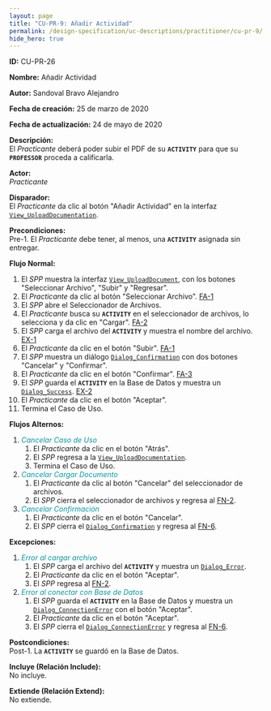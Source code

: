 ```yaml
---
layout: page
title: "CU-PR-9: Añadir Actividad"
permalink: /design-specification/uc-descriptions/practitioner/cu-pr-9/
hide_hero: true
---
```

<style>
   a.disabled {
      color: #03989E;
      pointer-events: none;
      cursor: default;
   }
</style>

**ID:** CU-PR-26

**Nombre:** Añadir Actividad

**Autor:** Sandoval Bravo Alejandro

**Fecha de creación:** 25 de marzo de 2020

**Fecha de actualización:** 24 de mayo de 2020

**Descripción:**  
El *Practicante* deberá poder subir el PDF de su **`ACTIVITY`** para que su **`PROFESSOR`** proceda a calificarla.

**Actor:**  
*Practicante*

**Disparador:**  
El *Practicante* da clic al botón "Añadir Actividad" en la interfaz [`View_UploadDocumentation`][VUDC].

**Precondiciones:**  
Pre-1. El *Practicante* debe tener, al menos, una **`ACTIVITY`** asignada sin entregar.

**Flujo Normal:**
  1. El *SPP* muestra la interfaz [`View_UploadDocument`][VUDT], con los botones "Seleccionar Archivo", "Subir" y "Regresar".
  2. El <a id="fn_2"></a> *Practicante* da clic al botón "Seleccionar Archivo". <a href="#fa_1">FA-1</a>
  3. El *SPP* abre el Seleccionador de Archivos.
  4. El *Practicante* busca su **`ACTIVITY`** en el seleccionador de archivos, lo selecciona y da clic en "Cargar". <a href="fa_2">FA-2</a>
  5. El *SPP* carga el archivo del **`ACTIVITY`** y muestra el nombre del archivo. <a href="ex_1">EX-1</a>
  6. El <a id="fn_6"></a> *Practicante* da clic en el botón "Subir". <a href="#fa_1">FA-1</a>
  7. El *SPP* muestra un diálogo [`Dialog_Confirmation`][DLCO] con dos botones "Cancelar" y "Confirmar".
  8. El *Practicante* da clic en el botón "Confirmar". <a href="#fa_3">FA-3</a>
  9. El *SPP* guarda el **`ACTIVITY`** en la Base de Datos y muestra un [`Dialog_Success`][DLSU]. <a href="#ex_2">EX-2</a>
  10. El *Practicante* da clic en el botón "Aceptar".
  11. Termina el Caso de Uso.

**Flujos Alternos:**
  1. <a id="fa_1" class="disabled"><i>Cancelar Caso de Uso</i></a>
     1. El *Practicante* da clic en el botón "Atrás".
     2. El *SPP* regresa a la [`View_UploadDocumentation`][VUDC].
     3. Termina el Caso de Uso.
  2. <a id="fa_2" class="disabled"><i>Cancelar Cargar Documento</i></a>
     1. El *Practicante* da clic al botón "Cancelar" del seleccionador de archivos.
     2. El *SPP* cierra el seleccionador de archivos y regresa al <a href="#fn_2">FN-2</a>.
  3. <a id="fa_3" class="disabled"><i>Cancelar Confirmación</i></a>
     1. El *Practicante* da clic en el botón "Cancelar".
     2. El *SPP* cierra el [`Dialog_Confirmation`][DLCO] y regresa al <a href="#fn_6">FN-6</a>.

**Excepciones:**
   1. <a id="ex_1" class="disabled"><i>Error al cargar archivo</i></a>
      1. El *SPP* carga el archivo del **`ACTIVITY`** y muestra un [`Dialog_Error`][DLER].
      2. El *Practicante* da clic en el botón "Aceptar".
      3. El *SPP* regresa al <a href="#fn_2">FN-2</a>.
   2. <a id="ex_2" class="disabled"><i>Error al conectar con Base de Datos</i></a>
      1. El *SPP* guarda el **`ACTIVITY`** en la Base de Datos y muestra un [`Dialog_ConnectionError`][DLCE] con el botón "Aceptar".
      2. El *Practicante* da clic en el botón "Aceptar".
      3. El *SPP* cierra el [`Dialog_ConnectionError`][DLCE] y regresa al <a href="#fn_6">FN-6</a>.

**Postcondiciones:**  
Post-1. La **`ACTIVITY`** se guardó en la Base de Datos.

**Incluye (Relación Include):**  
No incluye.

**Extiende (Relación Extend):**  
No extiende.

[VUDC]: https://raw.githubusercontent.com/Phalord/PracticasProfesionales/gh-pages/assets/imgs/prototypes/practitioner/View_UploadDocumentation.png "`View_UploadDocumentation` Prototype"
[VUDT]: https://raw.githubusercontent.com/Phalord/PracticasProfesionales/gh-pages/assets/imgs/prototypes/generals/View_UploadDocument.png "`View_UploadDocument` Prototype"
[DLCO]: https://raw.githubusercontent.com/Phalord/PracticasProfesionales/gh-pages/assets/imgs/prototypes/generals/Dialog_Confirmation.png "`Dialog_Confirmation` Prototype"
[DLSU]: https://raw.githubusercontent.com/Phalord/PracticasProfesionales/gh-pages/assets/imgs/prototypes/generals/Dialog_Success.png "`Dialog_Success` Prototype"
[DLCE]: https://raw.githubusercontent.com/Phalord/PracticasProfesionales/gh-pages/assets/imgs/prototypes/generals/Dialog_ConnectionError.png "`Dialog_ConnectionError` Prototype"
[DLER]: https://raw.githubusercontent.com/Phalord/PracticasProfesionales/gh-pages/assets/imgs/prototypes/generals/Dialog_Error.png "`Dialog_Error` Prototype"